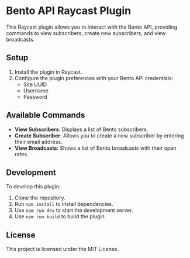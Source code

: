 # Bento API Raycast Plugin

This Raycast plugin allows you to interact with the Bento API, providing commands to view subscribers, create new subscribers, and view broadcasts.

## Setup

1. Install the plugin in Raycast.
2. Configure the plugin preferences with your Bento API credentials:
    - Site UUID
    - Username
    - Password

## Available Commands

- **View Subscribers**: Displays a list of Bento subscribers.
- **Create Subscriber**: Allows you to create a new subscriber by entering their email address.
- **View Broadcasts**: Shows a list of Bento broadcasts with their open rates.

## Development

To develop this plugin:

1. Clone the repository.
2. Run `npm install` to install dependencies.
3. Use `npm run dev` to start the development server.
4. Use `npm run build` to build the plugin.

## License

This project is licensed under the MIT License.